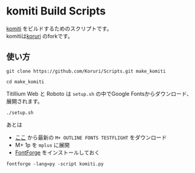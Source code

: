 # komiti Build Scripts

[komiti](https://komiti.github.io/) をビルドするためのスクリプトです。  
komitiは[koruri](https://koruri.github.io/) のforkです。

## 使い方

```
git clone https://github.com/Koruri/Scripts.git make_komiti
```

```
cd make_komiti
```

Titillium Web と Roboto は `setup.sh` の中でGoogle Fontsからダウンロード、展開されます。

```
./setup.sh
```

あとは

* [ここ](https://osdn.jp/projects/mplus-fonts/releases/62344) から最新の `M+ OUTLINE FONTS TESTFLIGHT` をダウンロード
* M+ 1p を `mplus` に展開
* [FontForge](https://fontforge.org/) をインストールしておく

```
fontforge -lang=py -script komiti.py
```
